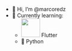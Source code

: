 - 👋 Hi, I’m @marcoredz
- 🌱 Currently learning: 
  - <img src="https://flutter.dev/assets/images/dash/Dash.png" width="50" height="50" /> Flutter 
  - 🐍 Python 


<!---
marcoredz/marcoredz is a ✨ special ✨ repository because its `README.md` (this file) appears on your GitHub profile.
You can click the Preview link to take a look at your changes.
--->
